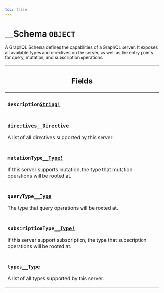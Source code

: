 ```yaml
---
toc: false
---
```

<!--
  _____   ____    _   _  ____ _______   ______ _____ _____ _______
  |  __  / __   |  | |/ __ __   __| |  ____|  __ _   _|__   __|
  | |  | | |  | | |  | | |  | | | |    | |__  | |  | || |    | |
  | |  | | |  | | | . ` | |  | | | |    |  __| | |  | || |    | |
  | |__| | |__| | | |  | |__| | | |    | |____| |__| || |_   | |
  |_____/ ____/  |_| _|____/  |_|    |______|_____/_____|  |_|
  This file is auto-generated by script/generate_graphql_api_content.sh,
  please build the schema.json by running `rails api:graph:export`
  with https://github.com/buildkite/buildkite/,
  replace the content in data/graphql_data_schema.json
  and run the generation script `./scripts/generate-graphql-api-content.sh`.
-->
<!-- vale off -->
<h1 class="has-pills" data-algolia-exclude>
  __Schema
  <span class="pill pill--object pill--normal-case pill--large"><code>OBJECT</code></span>
</h1>
<!-- vale on -->


<p>A GraphQL Schema defines the capabilities of a GraphQL server. It exposes all available types and directives on the server, as well as the entry points for query, mutation, and subscription operations.</p>


<table class="responsive-table responsive-table--single-column-rows">
  <thead>
    <th>
      <h2 data-algolia-exclude>Fields</h2>
    </th>
  </thead>
  <tbody>
    <tr><td><h3 class="is-small has-pills"><code>description</code><a href="/docs/apis/graphql/schemas/scalar/string" class="pill pill--scalar pill--normal-case pill--medium" title="Go to SCALAR String"><code>String!</code></a></h3></td></tr><tr><td><h3 class="is-small has-pills"><code>directives</code><a href="/docs/apis/graphql/schemas/object/__directive" class="pill pill--object pill--normal-case pill--medium" title="Go to OBJECT __Directive"><code>__Directive</code></a></h3><p>A list of all directives supported by this server.</p></td></tr><tr><td><h3 class="is-small has-pills"><code>mutationType</code><a href="/docs/apis/graphql/schemas/object/__type" class="pill pill--object pill--normal-case pill--medium" title="Go to OBJECT __Type"><code>__Type!</code></a></h3><p>If this server supports mutation, the type that mutation operations will be rooted at.</p></td></tr><tr><td><h3 class="is-small has-pills"><code>queryType</code><a href="/docs/apis/graphql/schemas/object/__type" class="pill pill--object pill--normal-case pill--medium" title="Go to OBJECT __Type"><code>__Type</code></a></h3><p>The type that query operations will be rooted at.</p></td></tr><tr><td><h3 class="is-small has-pills"><code>subscriptionType</code><a href="/docs/apis/graphql/schemas/object/__type" class="pill pill--object pill--normal-case pill--medium" title="Go to OBJECT __Type"><code>__Type!</code></a></h3><p>If this server support subscription, the type that subscription operations will be rooted at.</p></td></tr><tr><td><h3 class="is-small has-pills"><code>types</code><a href="/docs/apis/graphql/schemas/object/__type" class="pill pill--object pill--normal-case pill--medium" title="Go to OBJECT __Type"><code>__Type</code></a></h3><p>A list of all types supported by this server.</p></td></tr>
  </tbody>
</table>
